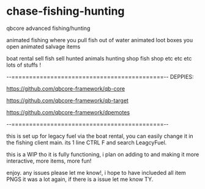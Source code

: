 # chase-fishing-hunting
qbcore advanced fishing/hunting

animated fishing where you pull fish out of water
animated loot boxes you open
animated salvage items

boat rental
sell fish
sell hunted animals
hunting shop
fish shop
etc etc etc 
lots of stuffs !

--===========================================--
DEPPIES:

https://github.com/qbcore-framework/qb-core

https://github.com/qbcore-framework/qb-target

https://github.com/qbcore-framework/dpemotes

--===========================================--

this is set up for legacy fuel via the boat rental, you can easily change it in the fishing client main. its 1 line  CTRL F and search LeagcyFuel.


this is a WIP tho it is fully functioning, i plan on adding to and making it more interactive, more items, more fun!

enjoy. any issues please let me know!, i hope to have inclueded all item PNGS it was a lot again, if there is a issue let me know TY.
